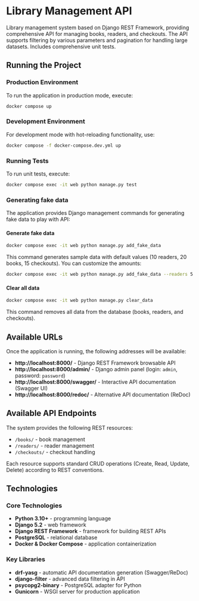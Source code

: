 # Library Management API

Library management system based on Django REST Framework, providing comprehensive API for managing books, readers, and checkouts. The API supports filtering by various parameters and pagination for handling large datasets. Includes comprehensive unit tests.

## Running the Project

### Production Environment
To run the application in production mode, execute:

```bash
docker compose up
```

### Development Environment
For development mode with hot-reloading functionality, use:

```bash
docker compose -f docker-compose.dev.yml up
```

### Running Tests
To run unit tests, execute:

```bash
docker compose exec -it web python manage.py test
```

### Generating fake data
The application provides Django management commands for generating fake data to play with API:

#### Generate fake data
```bash
docker compose exec -it web python manage.py add_fake_data
```
This command generates sample data with default values (10 readers, 20 books, 15 checkouts). You can customize the amounts:
```bash
docker compose exec -it web python manage.py add_fake_data --readers 5 --books 10 --checkouts 8
```

#### Clear all data
```bash
docker compose exec -it web python manage.py clear_data
```
This command removes all data from the database (books, readers, and checkouts).

## Available URLs

Once the application is running, the following addresses will be available:

- **http://localhost:8000/** - Django REST Framework browsable API
- **http://localhost:8000/admin/** - Django admin panel (login: `admin`, password: `password`)
- **http://localhost:8000/swagger/** - Interactive API documentation (Swagger UI)
- **http://localhost:8000/redoc/** - Alternative API documentation (ReDoc)

## Available API Endpoints

The system provides the following REST resources:

- `/books/` - book management
- `/readers/` - reader management
- `/checkouts/` - checkout handling

Each resource supports standard CRUD operations (Create, Read, Update, Delete) according to REST conventions.

## Technologies

### Core Technologies
- **Python 3.10+** - programming language
- **Django 5.2** - web framework
- **Django REST Framework** - framework for building REST APIs
- **PostgreSQL** - relational database
- **Docker & Docker Compose** - application containerization

### Key Libraries
- **drf-yasg** - automatic API documentation generation (Swagger/ReDoc)
- **django-filter** - advanced data filtering in API
- **psycopg2-binary** - PostgreSQL adapter for Python
- **Gunicorn** - WSGI server for production application